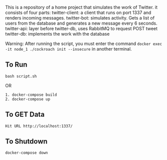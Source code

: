 This is a repository of a home project that simulates the work of Twitter. it consists of four parts:
twitter-client: a client that runs on port 1337 and renders incoming messages.
twitter-bot: simulates activity. Gets a list of users from the database and generates a new message every 6 seconds.
twitter-api: layer before twitter-db, uses RabbitMQ to request POST tweet
twitter-db: implements the work with the database

Warning: After running the script, you must enter the command ```docker exec -it node_1 ./cockroach init --insecure``` in another terminal.

## To Run
```
bash script.sh
```

OR

```
1. docker-compose build
2. docker-compose up
```

## To GET Data

```Hit URL http://localhost:1337/```

## To Shutdown

```docker-compose down```